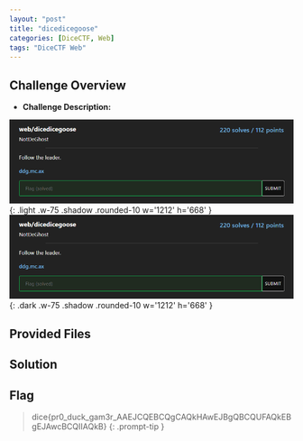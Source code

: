 ```yaml
---
layout: "post"
title: "dicedicegoose"
categories: [DiceCTF, Web]
tags: "DiceCTF Web"
---
```


## Challenge Overview
- **Challenge Description:**

![light mode only](/assets/CTF/DiceCTF/Web/dicedicegoose/challenge.png){: .light .w-75 .shadow .rounded-10 w='1212' h='668' }
![dark mode only](/assets/CTF/DiceCTF/Web/dicedicegoose/challenge.png){: .dark .w-75 .shadow .rounded-10 w='1212' h='668' }

## Provided Files

## Solution

## Flag
>dice{pr0_duck_gam3r_AAEJCQEBCQgCAQkHAwEJBgQBCQUFAQkEBgEJAwcBCQIIAQkB}
{: .prompt-tip }